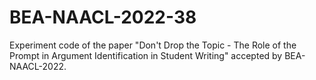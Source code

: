 # BEA-NAACL-2022-38
Experiment code of the paper "Don't Drop the Topic - The Role of the Prompt in Argument Identification in Student Writing" accepted by BEA-NAACL-2022.
